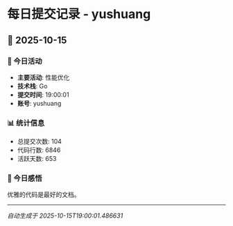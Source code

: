 # 每日提交记录 - yushuang

## 📅 2025-10-15

### 🎯 今日活动
- **主要活动**: 性能优化
- **技术栈**: Go
- **提交时间**: 19:00:01
- **账号**: yushuang

### 📊 统计信息
- 总提交次数: 104
- 代码行数: 6846
- 活跃天数: 653

### 💭 今日感悟
优雅的代码是最好的文档。

---
*自动生成于 2025-10-15T19:00:01.486631*
